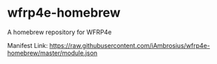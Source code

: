 # wfrp4e-homebrew
A homebrew repository for WFRP4e

Manifest Link: https://raw.githubusercontent.com/iAmbrosius/wfrp4e-homebrew/master/module.json
